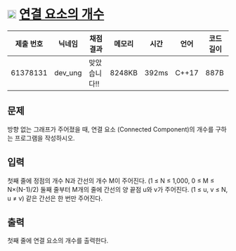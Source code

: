 # <img width="20px"  src="https://d2gd6pc034wcta.cloudfront.net/tier/9.svg" class="solvedac-tier"> [연결 요소의 개수](https://www.acmicpc.net/problem/11724) 

| 제출 번호 | 닉네임 | 채점 결과 | 메모리 | 시간 | 언어 | 코드 길이 |
|---|---|---|---|---|---|---|
|61378131|dev_ung|맞았습니다!! |8248KB|392ms|C++17|887B|

## 문제
<p>방향 없는 그래프가 주어졌을 때, 연결 요소 (Connected Component)의 개수를 구하는 프로그램을 작성하시오.</p>

## 입력
<p>첫째 줄에 정점의 개수 N과 간선의 개수 M이 주어진다. (1 ≤ N ≤ 1,000, 0 ≤ M ≤ N×(N-1)/2) 둘째 줄부터 M개의 줄에 간선의 양 끝점 u와 v가 주어진다. (1 ≤ u, v ≤ N, u ≠ v) 같은 간선은 한 번만 주어진다.</p>

## 출력
<p>첫째 줄에 연결 요소의 개수를 출력한다.</p>

